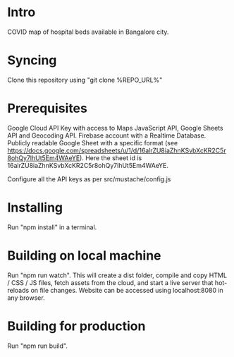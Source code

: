 # Intro
COVID map of hospital beds available in Bangalore city.

# Syncing
Clone this repository using "git clone %REPO_URL%"

# Prerequisites
Google Cloud API Key with access to Maps JavaScript API, Google Sheets API and Geocoding API.
Firebase account with a Realtime Database.
Publicly readable Google Sheet with a specific format (see https://docs.google.com/spreadsheets/u/1/d/16alrZU8iaZhnKSvbXcKR2C5r8ohQy7lhUt5Em4WAeYE). Here the sheet id is 16alrZU8iaZhnKSvbXcKR2C5r8ohQy7lhUt5Em4WAeYE.

Configure all the API keys as per src/mustache/config.js

# Installing
Run "npm install" in a terminal.

# Building on local machine
Run "npm run watch". This will create a dist folder, compile and copy HTML / CSS / JS files, fetch assets from the cloud, and start a live server that hot-reloads on file changes. Website can be accessed using localhost:8080 in any browser.

# Building for production
Run "npm run build".
